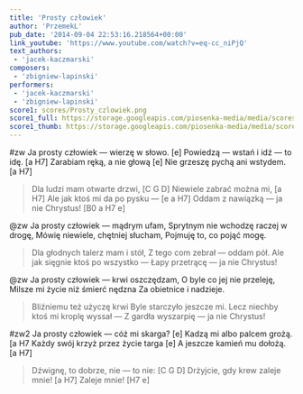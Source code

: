 ```yaml
---
title: 'Prosty człowiek'
author: 'PrzemekL'
pub_date: '2014-09-04 22:53:16.218564+00:00'
link_youtube: 'https://www.youtube.com/watch?v=eq-cc_niPjQ'
text_authors:
 - 'jacek-kaczmarski'
composers:
 - 'zbigniew-lapinski'
performers:
 - 'jacek-kaczmarski'
 - 'zbigniew-lapinski'
score1: scores/Prosty_czlowiek.png
score1_full: https://storage.googleapis.com/piosenka-media/media/scores/Prosty_czlowiek.png
score1_thumb: https://storage.googleapis.com/piosenka-media/media/scores/Prosty_czlowiek.png.180x0_q85_upscale.jpg
---
```


#zw
Ja prosty człowiek — wierzę w słowo. [e]
Powiedzą — wstań i idź — to idę. [a H7]
Zarabiam ręką, a nie głową [e]
Nie grzeszę pychą ani wstydem. [a H7]
>Dla ludzi mam otwarte drzwi, [C G D]
>Niewiele zabrać można mi, [a H7]
>Ale jak ktoś mi da po pysku — [e a H7]
>Oddam z nawiązką — ja nie Chrystus! [B0 a H7 e]

@zw
Ja prosty człowiek — mądrym ufam,
Sprytnym nie wchodzę raczej w drogę,
Mówię niewiele, chętniej słucham,
Pojmuję to, co pojąć mogę.
>Dla głodnych talerz mam i stół,
>Z tego com zebrał — oddam pół.
>Ale jak sięgnie ktoś po wszystko —
>Łapy przetrącę — ja nie Chrystus!

@zw
Ja prosty człowiek — krwi oszczędzam,
O byle co jej nie przeleję,
Milsze mi życie niż śmierć nędzna
Za obietnice i nadzieje.
>Bliźniemu też użyczę krwi
>Byle starczyło jeszcze mi.
>Lecz niechby ktoś mi kroplę wyssał —
>Z gardła wyszarpię — ja nie Chrystus!

#zw2
Ja prosty człowiek — cóż mi skarga? [e]
Kadzą mi albo palcem grożą. [a H7
Każdy swój krzyż przez życie targa [e]
A jeszcze kamień mu dołożą. [a H7]
>Dźwignę, to dobrze, nie — to nie: [C G D]
>Drżyjcie, gdy krew zaleje mnie! [a H7]
>Zaleje mnie! [H7 e]